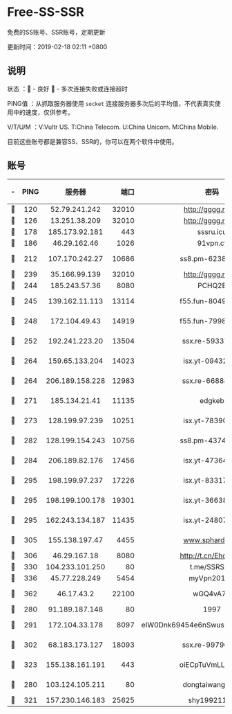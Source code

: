 # Free-SS-SSR

免费的SS账号、SSR账号，定期更新

更新时间：2019-02-18 02:11 +0800

## 说明

状态     ：🙂 - 良好 🙁 - 多次连接失败或连接超时

PING值   ：从抓取服务器使用 `socket` 连接服务器多次后的平均值，不代表真实使用中的速度，仅供参考。

V/T/U/M  ：V:Vultr US. T:China Telecom. U:China Unicom. M:China Mobile.

目前这些账号都是兼容SS、SSR的，你可以在两个软件中使用。

## 账号

|-|PING|服务器|端口|密码|加密方式|区域|V/T/U/M|
|:----:|:----:|:-----:|-----:|:----:|:----:|:----:|:----:|
|🙂|120|52.79.241.242|32010|http://gggg.rocks|chacha20|KR|10↑/10↑/10↑/10↑|
|🙂|126|13.251.38.209|32010|http://gggg.rocks|chacha20|SG|10↑/10↑/10↑/10↑|
|🙂|178|185.173.92.181|443|sssru.icu|rc4-md5|RU|10↑/10↑/10↑/10↑|
|🙂|186|46.29.162.46|1026|91vpn.cf|rc4-md5|RU|10↑/10↑/10↑/10↑|
|🙂|212|107.170.242.27|10686|ss8.pm-62386550|aes-256-cfb|US|10↑/10↑/10↑/10↑|
|🙂|239|35.166.99.139|32010|http://gggg.rocks|chacha20|US|9↑/9↑/9↑/9↑|
|🙂|244|185.243.57.36|8080|PCHQ2E|rc4-md5|US|9↑/10↑/10↑/9↑|
|🙂|245|139.162.11.113|13114|f55.fun-80490883|aes-256-cfb|SG|10↑/10↑/10↑/10↑|
|🙂|248|172.104.49.43|14919|f55.fun-79987734|aes-256-cfb|SG|10↑/10↑/10↑/10↑|
|🙂|252|192.241.223.20|13504|ssx.re-59337891|aes-256-cfb|US|10↑/10↑/10↑/10↑|
|🙂|264|159.65.133.204|14023|isx.yt-09432950|aes-256-cfb|SG|10↑/10↑/10↑/10↑|
|🙂|264|206.189.158.228|12983|ssx.re-66888267|aes-256-cfb|SG|10↑/10↑/10↑/10↑|
|🙂|271|185.134.21.41|11135|edgkeb|aes-256-cfb|GB|10↑/10↑/10↑/10↑|
|🙂|273|128.199.97.239|10251|isx.yt-78390811|aes-256-cfb|SG|10↑/10↑/10↑/10↑|
|🙂|282|128.199.154.243|10756|ss8.pm-43747025|aes-256-cfb|SG|10↑/10↑/10↑/10↑|
|🙂|284|206.189.82.176|17456|isx.yt-47364283|aes-256-cfb|SG|10↑/10↑/10↑/10↑|
|🙂|295|198.199.97.237|17226|isx.yt-83317505|aes-256-cfb|US|10↑/10↑/10↑/10↑|
|🙂|295|198.199.100.178|19301|isx.yt-36638945|aes-256-cfb|US|9↑/10↑/10↑/10↑|
|🙂|295|162.243.134.187|11435|isx.yt-24807418|aes-256-cfb|US|10↑/10↑/10↑/10↑|
|🙂|305|155.138.197.47|4455|www.sphard.com|aes-256-cfb|US|9↑/10↑/10↑/10↑|
|🙂|306|46.29.167.18|8080|http://t.cn/EhdmTxe|rc4-md5|RU|10↑/10↑/10↑/10↑|
|🙂|330|104.233.101.250|80|t.me/SSRSUB|rc4-md5|CA|10↑/10↑/10↑/10↑|
|🙂|336|45.77.228.249|5454|myVpn2019[]|rc4-md5|GB|10↑/10↑/10↑/10↑|
|🙂|362|46.17.43.2|22100|wGQ4vA7D|aes-256-gcm|RU|8↑/10↑/10↑/10↑|
|🙂|280|91.189.187.148|80|1997|chacha20|US|10↑/10↑/10↑/10↑|
|🙂|291|172.104.33.178|8097|eIW0Dnk69454e6nSwuspv9DmS201tQ0D|aes-256-cfb|SG|10↑/10↑/10↑/10↑|
|🙂|302|68.183.173.127|18093|ssx.re-99796955|aes-256-cfb|US|10↑/10↑/10↑/10↑|
|🙂|323|155.138.161.191|443|oiECpTuVmLLxk4Ts|aes-256-cfb|US|8↑/10↑/10↑/10↑|
|🙂|280|103.124.105.211|80|dongtaiwang.com|aes-256-cfb|US|10↑/10↑/10↑/10↑|
|🙂|321|157.230.146.183|25625|shy19921124|rc4-md5|US|10↑/10↑/10↑/10↑|
